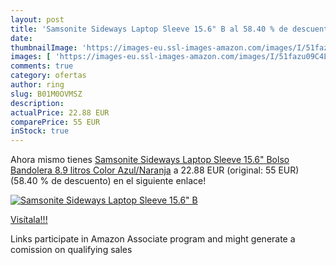 ```yaml
---
layout: post
title: 'Samsonite Sideways Laptop Sleeve 15.6" B al 58.40 % de descuento'
date: 
thumbnailImage: 'https://images-eu.ssl-images-amazon.com/images/I/51fazu09C4L._SL200_.jpg'
images: [ 'https://images-eu.ssl-images-amazon.com/images/I/51fazu09C4L._SL200_.jpg' ]
comments: true
category: ofertas
author: ring
slug: B01M0OVMSZ
description:
actualPrice: 22.88 EUR
comparePrice: 55 EUR
inStock: true
---
```


Ahora mismo tienes [Samsonite Sideways Laptop Sleeve 15.6" Bolso Bandolera  8.9 litros  Color Azul/Naranja](https://www.amazon.es/dp/B01M0OVMSZ/?tag=tolees-21) a 22.88 EUR (original: 55 EUR) (58.40 %  de descuento) en el siguiente enlace!

[![Samsonite Sideways Laptop Sleeve 15.6" B](https://images-eu.ssl-images-amazon.com/images/I/51fazu09C4L._SL200_.jpg)](https://www.amazon.es/dp/B01M0OVMSZ/?tag=tolees-21)

[Visítala!!!](https://www.amazon.es/dp/B01M0OVMSZ/?tag=tolees-21)

Links participate in Amazon Associate program and might generate a comission on qualifying sales
